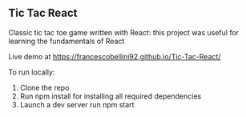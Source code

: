 ## Tic Tac React 

Classic tic tac toe game written with React: this project was useful for learning the fundamentals of React  

Live demo at https://francescobellini92.github.io/Tic-Tac-React/

To run locally:
1) Clone the repo
2) Run npm install for installing all required dependencies
3) Launch a dev server run npm start

